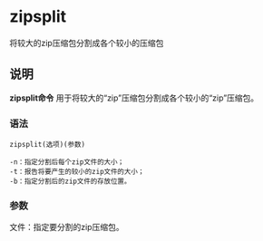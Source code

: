 zipsplit
===

将较大的zip压缩包分割成各个较小的压缩包

## 说明

**zipsplit命令** 用于将较大的“zip”压缩包分割成各个较小的“zip”压缩包。

### 语法  

```
zipsplit(选项)(参数)
```

  

```
-n：指定分割后每个zip文件的大小；
-t：报告将要产生的较小的zip文件的大小；
-b：指定分割后的zip文件的存放位置。
```

### 参数  

文件：指定要分割的zip压缩包。


